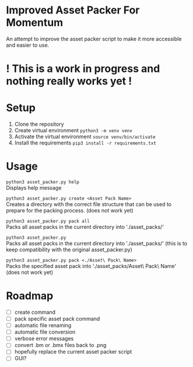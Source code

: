 # Improved Asset Packer For Momentum
 An attempt to improve the asset packer script to make it more accessible and easier to use.

# ! This is a work in progress and nothing really works yet !

# Setup

1. Clone the repository
2. Create virtual environment `python3 -m venv venv`
3. Activate the virtual environment `source venv/bin/activate`
4. Install the requirements `pip3 install -r requirements.txt`

# Usage

```python3 asset_packer.py help```<br>
Displays help message

```python3 asset_packer.py create <Asset Pack Name>```<br>
Creates a directory with the correct file structure that can be used to prepare for the packing process. (does not work yet)

```python3 asset_packer.py pack all```<br>
Packs all asset packs in the current directory into './asset_packs/'

```python3 asset_packer.py```<br>
Packs all asset packs in the current directory into './asset_packs/' (this is to keep compatibility with the original asset_packer.py)

```python3 asset_packer.py pack <./Asset\ Pack\ Name>```<br>
Packs the specified asset pack into './asset_packs/Asset\ Pack\ Name' (does not work yet)

# Roadmap
- [ ] create command
- [ ] pack specific asset pack command
- [ ] automatic file renaming
- [ ] automatic file conversion
- [ ] verbose error messages
- [ ] convert .bm or .bmx files back to .png
- [ ] hopefully replace the current asset packer script
- [ ] GUI?
